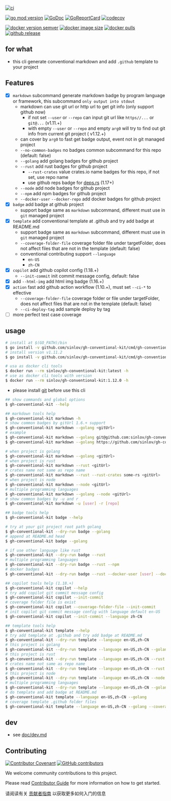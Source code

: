 [![ci](https://github.com/sinlov/gh-conventional-kit/workflows/ci/badge.svg?branch=main)](https://github.com/sinlov/gh-conventional-kit/actions/workflows/ci.yml)

[![go mod version](https://img.shields.io/github/go-mod/go-version/sinlov/gh-conventional-kit?label=go.mod)](https://github.com/sinlov/gh-conventional-kit)
[![GoDoc](https://godoc.org/github.com/sinlov/gh-conventional-kit?status.png)](https://godoc.org/github.com/sinlov/gh-conventional-kit/)
[![GoReportCard](https://goreportcard.com/badge/github.com/sinlov/gh-conventional-kit)](https://goreportcard.com/report/github.com/sinlov/gh-conventional-kit)
[![codecov](https://codecov.io/gh/sinlov/gh-conventional-kit/branch/main/graph/badge.svg)](https://codecov.io/gh/sinlov/gh-conventional-kit)

[![docker version semver](https://img.shields.io/docker/v/sinlov/gh-conventional-kit?sort=semver)](https://hub.docker.com/r/sinlov/gh-conventional-kit/tags?page=1&ordering=last_updated)
[![docker image size](https://img.shields.io/docker/image-size/sinlov/gh-conventional-kit)](https://hub.docker.com/r/sinlov/gh-conventional-kit)
[![docker pulls](https://img.shields.io/docker/pulls/sinlov/gh-conventional-kit)](https://hub.docker.com/r/sinlov/gh-conventional-kit/tags?page=1&ordering=last_updated)
[![github release](https://img.shields.io/github/v/release/sinlov/gh-conventional-kit?style=social)](https://github.com/sinlov/gh-conventional-kit/releases)

## for what

- this cli generate conventional markdown and add `.github` template to your project

## Features

- [X] `markdown` subcommand generate markdown badge by program language or framework, this
  subcommand `only output into stdout`
    - markdown can use git url or http url to get git info (only support github now)
        - if not set `--user` or `--repo` can input git url like `https//...` or `git@...` (v1.11.+)
        - with empty `--user` or `--repo` and empty `arg0` will try to find out git info from current git project (
          v1.12.+)
    - can cover by `arg0` to fast get badge output, event not in git managed project
    - `--no-common-badges` no badges common subcommand for this repo (default: false)
    - `--golang` add golang badges for github project
    - `--rust` add rust badges for github project
        - `--rust-crates` value crates.io name badges for this repo, if not set, use repo name
        - use github reps badge for [deps.rs](https://deps.rs/) (1.17+)
    - `--node` add node badges for github project
    - `--npm` add npm badges for github project
    - `--docker-user` `--docker-repo` add docker badges for github project
- [x] `badge` add badge at github project
    - support badge same as `markdown` subcommand, different must use in `git` managed project
- [X] `template` add conventional template at .github and try add badge at README.md
    - support badge same as `markdown` subcommand, different must use in `git` managed project
    - `--coverage-folder-file` coverage folder file under targetFolder, does not affect files that are not in the
      template (default: false)
    - conventional contributing support `--language`
        - `en-US`
        - `zh-CN`
- [x] `copilot` add github copilot config (1.18.+)
    - `--init-commit` init commit message config, default: false
- [x] add `--html-img` add html img badge (1.16.+)
- [X] `action` fast add github action workflow (1.10.+), must set `--ci-*` to effective
    - `--coverage-folder-file` coverage folder or file under targetFolder, does not affect files that are not in the
      template (default: false)
    - `--ci-deploy-tag` add sample deploy by tag
- [ ] more perfect test case coverage

## usage

```bash
# install at $(GO_PATH)/bin
$ go install -v github.com/sinlov/gh-conventional-kit/cmd/gh-conventional-kit@latest
# install version v1.11.2
$ go install -v github.com/sinlov/gh-conventional-kit/cmd/gh-conventional-kit@v1.12.0

# usa as docker cli tools
$ docker run --rm sinlov/gh-conventional-kit:latest -h
# use as docker cli tools with version
$ docker run --rm sinlov/gh-conventional-kit:1.12.0 -h
```

- please install [git](https://git-scm.com/) before use this cli

```bash
## show commands and global options
$ gh-conventional-kit --help

## markdown tools help
$ gh-conventional-kit markdown -h
# show common badges by gitUrl 1.6.+ support
$ gh-conventional-kit markdown --golang <gitUrl>
# example
$ gh-conventional-kit markdown --golang git@github.com:sinlov/gh-conventional-kit.git
$ gh-conventional-kit markdown --golang https://github.com/sinlov/gh-conventional-kit.git

# when project is golang
$ gh-conventional-kit markdown --golang <gitUrl>
# when project is rust
$ gh-conventional-kit markdown --rust <gitUrl>
# crates name not same as repo name
$ gh-conventional-kit markdown --rust --rust-crates some-rs <gitUrl>
# when project is node
$ gh-conventional-kit markdown --node <gitUrl>
# multiple programming languages
$ gh-conventional-kit markdown --golang --node <gitUrl>
# show common badges by -u and r
$ gh-conventional-kit markdown -u [user] -r [repo]

## badge tools help
$ gh-conventional-kit badge --help

# try at your git project root path golang
$ gh-conventional-kit --dry-run badge --golang
# append at README.md head
$ gh-conventional-kit badge --golang

# if use other language like rust
$ gh-conventional-kit --dry-run badge --rust
# multiple programming languages
$ gh-conventional-kit --dry-run badge --rust --npm
# docker badges
$ gh-conventional-kit --dry-run badge --rust --docker-user [user] --docker-repo [repo]

## copilot tools help (1.18.+)
$ gh-conventional-kit copilot --help
# try add copilot git commit message config
$ gh-conventional-kit copilot --init-commit
# coverage folder file is exist
$ gh-conventional-kit copilot --coverage-folder-file --init-commit
# init copilot git commit message config with language default en-US
$ gh-conventional-kit copilot --init-commit --language zh-CN

## template tools help
$ gh-conventional-kit template --help
# try add template at .github and try add badge at README.md
$ gh-conventional-kit --dry-run template --language en-US,zh-CN
# this project is golang
$ gh-conventional-kit --dry-run template --language en-US,zh-CN --golang
# this project is rust
$ gh-conventional-kit --dry-run template --language en-US,zh-CN --rust
# crates name not same as repo name
$ gh-conventional-kit --dry-run template --language en-US,zh-CN --rust --rust-crates some-rs
# this project is node
$ gh-conventional-kit --dry-run template --language en-US,zh-CN --node
# multiple programming languages
$ gh-conventional-kit --dry-run template --language en-US,zh-CN --golang --node
# do template and add badge at README.md
$ gh-conventional-kit template --language en-US,zh-CN --golang
# coverage template .github folder files
$ gh-conventional-kit template --language en-US,zh-CN --golang --coverage-folder-file
```

## dev

- see [doc/dev.md](doc/dev.md)

## Contributing

[![Contributor Covenant](https://img.shields.io/badge/contributor%20covenant-v1.4-ff69b4.svg)](.github/CONTRIBUTING_DOC/CODE_OF_CONDUCT.md)
[![GitHub contributors](https://img.shields.io/github/contributors/sinlov/gh-conventional-kit)](https://github.com/sinlov/gh-conventional-kit/graphs/contributors)

We welcome community contributions to this project.

Please read [Contributor Guide](.github/CONTRIBUTING_DOC/CONTRIBUTING.md) for more information on how to get started.

请阅读有关 [贡献者指南](.github/CONTRIBUTING_DOC/zh-CN/CONTRIBUTING.md) 以获取更多如何入门的信息